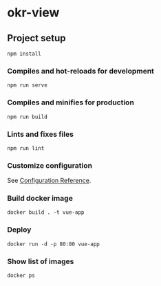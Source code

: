# okr-view

## Project setup
```
npm install
```

### Compiles and hot-reloads for development
```
npm run serve
```

### Compiles and minifies for production
```
npm run build
```

### Lints and fixes files
```
npm run lint
```

### Customize configuration
See [Configuration Reference](https://cli.vuejs.org/config/).

### Build docker image
```
docker build . -t vue-app
```

### Deploy
```
docker run -d -p 80:80 vue-app
```

### Show list of images
```
docker ps
```



